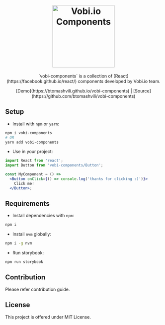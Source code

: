 <h1 style="text-align: center;">
    <a href="https://github.com/btomashvili/vobi-components">
        <img src="https://avatars0.githubusercontent.com/u/25040473?s=200&v=4" alt="Vobi.io Components" width="200px">
    </a>
</h1>

<p style="text-align: center;">`vobi-components` is a collection of [React](https://facebook.github.io/react/) components developed by Vobi.io team.</p> 

<p style="text-align: center;">
[Demo](https://btomashvili.github.io/vobi-components) | [Source](https://github.com/btomashvili/vobi-components)
</p>

## Setup

* Install with `npm` or `yarn`:
```sh
npm i vobi-components
# OR
yarn add vobi-components
```

* Use in your project:

```jsx
import React from 'react';
import Button from 'vobi-components/Button';

const MyComponent = () =>
  <Button onClick={() => console.log('thanks for clicking :)')}>
    Click me!
  </Button>;
```

## Requirements
* Install dependencies with `npm`:
```sh
npm i
```

* Install `nvm` globally:
```sh
npm i -g nvm
```

* Run storybook:
```sh
npm run storybook
```


## Contribution

Please refer contribution guide.

## License

This project is offered under MIT License.